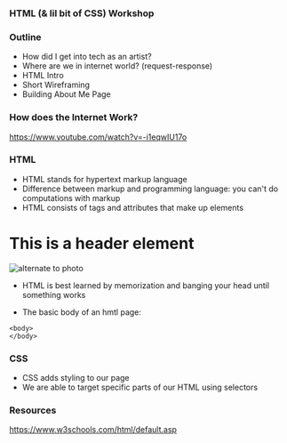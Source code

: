 ### HTML (& lil bit of CSS) Workshop

### Outline
* How did I get into tech as an artist? 
* Where are we in internet world? (request-response)
* HTML Intro
* Short Wireframing 
* Building About Me Page


### How does the Internet Work? 
https://www.youtube.com/watch?v=-i1eqwIU17o

### HTML
- HTML stands for hypertext markup language
- Difference between markup and programming language: you can't do computations with markup
- HTML consists of tags and attributes that make up elements

<h1> This is a header element</h1>
<img alt = "alternate to photo"/> 

- HTML is best learned by memorization and banging your head until something works 

- The basic body of an hmtl page: 
<html>
	<head>
	</head>

	<body>
	</body>
</html>


### CSS
- CSS adds styling to our page
- We are able to target specific parts of our HTML using selectors

### Resources
https://www.w3schools.com/html/default.asp





